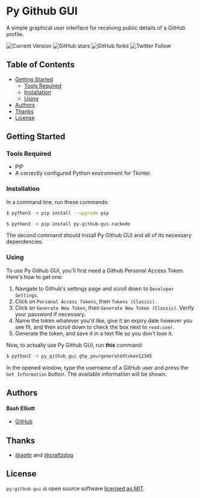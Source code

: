 # Py Github GUI
A simple graphical user interface for receiving public details of a GitHub profile.

![Current Version](https://img.shields.io/badge/version-v1.1.1-blue)
![GitHub stars](https://img.shields.io/github/stars/rackodo/py-github-gui?style=social)
![GitHub forks](https://img.shields.io/github/forks/rackodo/py-github-gui?style=social)
![Twitter Follow](https://img.shields.io/twitter/follow/rackodo?style=social)

## Table of Contents
- [Getting Started](#getting-started)
	- [Tools Required](#tools-required)
	- [Installation](#installation)
	- [Using](#using)
- [Authors](#authors)
- [Thanks](#thanks)
- [License](#license)

## Getting Started

### Tools Required

* PIP
* A correctly configured Python environment for Tkinter.

### Installation

In a command line, run these commands:
```bash
$ python3 -m pip install --upgrade pip 
```
```bash
$ python3 -m pip install py-github-gui-rackodo
```
The second command should install Py Github GUI and all of its necessary dependencies.

### Using

To use Py Github GUI, you'll first need a Github Personal Access Token. Here's how to get one:
1. Navigate to Github's settings page and scroll down to `Developer Settings`.
2. Click on `Personal Access Tokens`, then `Tokens (Classic)`.
3. Click on `Generate New Token`, then `Generate New Token (Classic)`. Verify your password if necessary.
4. Name the token whatever you'd like, give it an expiry date however you see fit, and then scroll down to check the box next to `read:user`.
5. Generate the token, and save it in a text file so you don't lose it.

Now, to actually use Py Github GUI, run **this** command:
```bash
$ python3 -m py_github_gui ghp_yourgeneratedtoken12345
```

In the opened window, type the username of a GitHub user and press the `Get Information` button. The available information will be shown.

## Authors

#### Bash Elliott
* [GitHub]

## Thanks
* [@aottr](https://github.com/aottr) and [@craftzdog](https://github.com/craftzdog)

## License

`py-github-gui` is open source software [licensed as MIT][license].

[//]: # (HyperLinks)


[GitHub]: https://github.com/rackodo

[license]: https://github.com/rackodo/py-github-gui/blob/main/LICENSE.md
